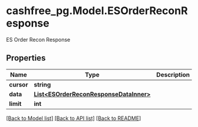 # cashfree_pg.Model.ESOrderReconResponse
ES Order Recon Response

## Properties

Name | Type | Description | Notes
------------ | ------------- | ------------- | -------------
**cursor** | **string** |  | [optional] 
**data** | [**List&lt;ESOrderReconResponseDataInner&gt;**](ESOrderReconResponseDataInner.md) |  | [optional] 
**limit** | **int** |  | [optional] 

[[Back to Model list]](../README.md#documentation-for-models) [[Back to API list]](../README.md#documentation-for-api-endpoints) [[Back to README]](../README.md)

